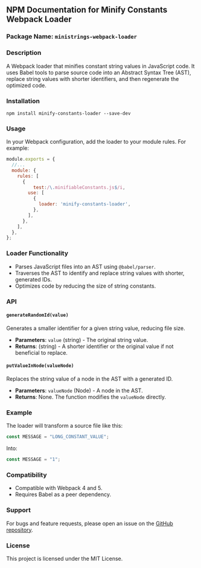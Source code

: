 ## NPM Documentation for Minify Constants Webpack Loader

### Package Name: `ministrings-webpack-loader`

### Description
A Webpack loader that minifies constant string values in JavaScript code. It uses Babel tools to parse source code into an Abstract Syntax Tree (AST), replace string values with shorter identifiers, and then regenerate the optimized code.

### Installation
```
npm install minify-constants-loader --save-dev
```

### Usage
In your Webpack configuration, add the loader to your module rules. For example:
```javascript
module.exports = {
  //...
  module: {
    rules: [
      {
          test:/\.minifiableConstants.js$/i,
        use: [
          {
            loader: 'minify-constants-loader',
          },
        ],
      },
    ],
  },
};
```

### Loader Functionality

- Parses JavaScript files into an AST using `@babel/parser`.
- Traverses the AST to identify and replace string values with shorter, generated IDs.
- Optimizes code by reducing the size of string constants.

### API

#### `generateRandomId(value)`
Generates a smaller identifier for a given string value, reducing file size.

- **Parameters**: `value` (string) - The original string value.
- **Returns**: (string) - A shorter identifier or the original value if not beneficial to replace.

#### `putValueInNode(valueNode)`
Replaces the string value of a node in the AST with a generated ID.

- **Parameters**: `valueNode` (Node) - A node in the AST.
- **Returns**: None. The function modifies the `valueNode` directly.

### Example
The loader will transform a source file like this:
```javascript
const MESSAGE = "LONG_CONSTANT_VALUE";
```

Into:
```javascript
const MESSAGE = "1";
```

### Compatibility
- Compatible with Webpack 4 and 5.
- Requires Babel as a peer dependency.

### Support
For bugs and feature requests, please open an issue on the [GitHub repository](https://github.com/example/minify-constants-loader).

### License
This project is licensed under the MIT License.
